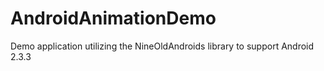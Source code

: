 AndroidAnimationDemo
====================

Demo application utilizing the NineOldAndroids library to support Android 2.3.3